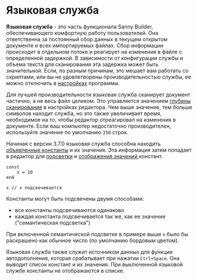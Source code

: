 # Языковая служба

**Языковая служба** - это часть функционала Sanny Builder, обеспечивающего комфортную работу пользователей. Она ответственна за постоянный сбор данных в текущем открытом документе и всех импортируемых файлах. Сбор информации происходит в отдельном потоке и реагирует на изменения в файле с определенной задержкой. В зависимости от конфигурации службы и объема текста для сканирования эта задержка может быть значительной. Если, по разным причинам, это мешает вам работать со скриптами, или вы не удовлетворены производительностью службы, ее можно отключить в [настройках](options/editor.md#nastroiki) программы.

Для лучшей производительности языковая служба сканирует документ частично, а не весь файл целиком. Это управляется значением [глубины сканирования](options/editor.md#glubina-prosmotra-koda) в настройках редактора. Чем выше значение, тем больше символов находит служба, но это также увеличивает время, необходимое на то, чтобы редактор отреагировал на изменения в документе. Если ваш компьютер недостаточно производителен, используйте значение по умолчанию `250` строк.

Начиная с версии 3.7.0 языковая служба способна находить [объявленные константы](../coding/constants.md#obyavlenie-konstant) и их значения. Эта информация затем попадает в редактор для [подсветки]() и [отображения значений ](features.md#pokaz-razlichnoi-informacii-o-tekushem-opkode)констант.

```text
const
    x = 10
end

x // x подсвечивается
```

Константы могут быть подсвечены двумя способами:

* все константы подсвечиваются одинаково
* каждая константа подсвечивается так же, как ее значение \("семантическая подсветка"\)

При включенной семантической подсветке в примере выше `x` было бы раскрашено как обычное число \(по умолчанию бордовым цветом\).

Языковая служба также служит источником данных для функции автодополнения, которая срабатывает при нажатии  `Ctrl+Space`. Она выводит список констант и их значения. При выключенной языковой службе константы не отображаются в списке.

